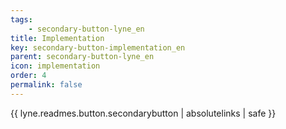 ```yaml
---
tags: 
    - secondary-button-lyne_en
title: Implementation
key: secondary-button-implementation_en
parent: secondary-button-lyne_en
icon: implementation
order: 4
permalink: false  
---
```

{{ lyne.readmes.button.secondarybutton | absolutelinks | safe }}


